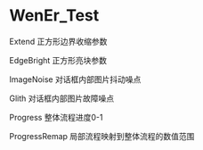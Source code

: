 # WenEr_Test
Extend 正方形边界收缩参数

EdgeBright 正方形亮块参数

ImageNoise 对话框内部图片抖动噪点

Glith 对话框内部图片故障噪点

Progress 整体流程进度0-1

ProgressRemap 局部流程映射到整体流程的数值范围
